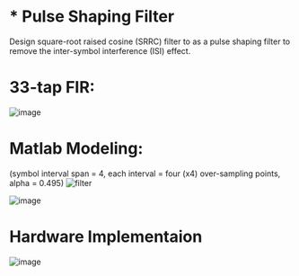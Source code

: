 # * Pulse Shaping Filter
Design square-root raised cosine (SRRC) filter to as a pulse shaping filter to remove the inter-symbol interference (ISI) effect.


# 33-tap FIR: 
![image](https://user-images.githubusercontent.com/106419883/219933845-f5a96aa2-efa5-4c0c-bc80-d8361d88699d.png)


# Matlab Modeling: 
(symbol interval span = 4, each interval = four (x4) over-sampling points,  alpha = 0.495)
![filter](https://user-images.githubusercontent.com/106419883/219934252-bd1ffb98-d28b-4fa6-b2bd-7477c967fbb4.png)

![image](https://user-images.githubusercontent.com/106419883/219934471-17257e1b-b41b-4938-b6f4-73bd32af3b4b.png)


# Hardware Implementaion
![image](https://user-images.githubusercontent.com/106419883/219934759-1426e0f8-a433-4d7f-8173-234229518287.png)
